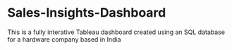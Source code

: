 # Sales-Insights-Dashboard
This is a fully interative Tableau dashboard created using an SQL database for a hardware company based in India 
